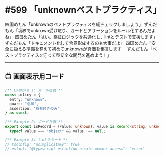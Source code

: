 # #599 「unknownベストプラクティス」

四国めたん「unknownのベストプラクティスを総チェックしましょう」
ずんだもん「境界でunknown受け取り、ガードとアサーションをルール化するんだよね」
四国めたん「はい。検証ロジックを共通化し、lintとテストで支援します」
ずんだもん「ドキュメント化して合意形成するのも大事だよ」
四国めたん「安全に扱える準備を整えて初めてunknownが真価を発揮します」
ずんだもん「ベストプラクティスを守って型安全な開発を進めよう！」

---

## 📺 画面表示用コード

```typescript
/** Example 1: ルール定義 */
const policy = {
  entry: "unknown",
  guard: "必須",
  assertion: "根拠付きのみ",
} as const;

/** Example 2: ガード共有 */
export const isRecord = (value: unknown): value is Record<string, unknown> =>
  typeof value === "object" && value !== null;

/** Example 3: lintサポート */
// tsconfig: "noImplicitAny": true
// eslint: "@typescript-eslint/no-unsafe-member-access": "error"
```
